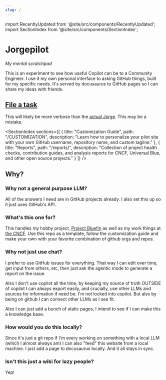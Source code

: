 ```yaml
---
slug: /
---
```


import RecentlyUpdated from '@site/src/components/RecentlyUpdated';
import SectionIndex from '@site/src/components/SectionIndex';

# Jorgepilot

_My mental scratchpad_

This is an experiment to see how useful Copilot can be to a Community Engineer. I use it my own personal interface to asking GitHub things, built for my specific needs. It's served by docusaurus to GitHub pages so I can share my ideas with friends.

## [File a task](https://github.com/castrojo/jorgepilot/issues)

This will likely be more verbose than the [actual Jorge](https://ypsidanger.com). This may be a mistake.

<SectionIndex sections={[
  {
    title: "Customization Guide",
    path: "/CUSTOMIZATION",
    description: "Learn how to personalize your pilot site with your own GitHub username, repository name, and custom tagline."
  },
  {
    title: "Reports",
    path: "/reports/",
    description: "Collection of project health checks, contribution guides, and analysis reports for CNCF, Universal Blue, and other open source projects."
  }
]} />

<RecentlyUpdated />

## Why?

### Why not a general purpose LLM?

All of the answers I need are in GitHub projects already. I also set this up so it just uses GitHub's API.

### What's this one for?

This handles my hobby project, [Project Bluefin](https://projectbluefin.io) as well as my work things at [the CNCF](https://cncf.io). Use this repo as a template, follow the customization guide and make your own with your favorite combination of github orgs and repos.

### Why not just use chat?

I prefer to use GitHub issues for everything. That way I can edit over time, get input from others, etc, then just ask the agentic mode to generate a report on the issue.

Also I don't use copilot all the time, by keeping my source of truth OUTSIDE of copilot I can always export easily, and crucially, use other LLMs and sources for information if need be. I'm not locked into copilot. But also by being on github I can connect other LLMs as I see fit.

Also I can just add a bunch of static pages, I intend to see if I can make this a knowledge base.

### How would you do this locally?

Since it's just a git repo if I'm every working on something with a local LLM (which I almost always am) I can also "feed" this website from a local machine. I just add a page to docusaurus locally. And it all stays in sync.

### Isn't this just a wiki for lazy people?

Yep!
